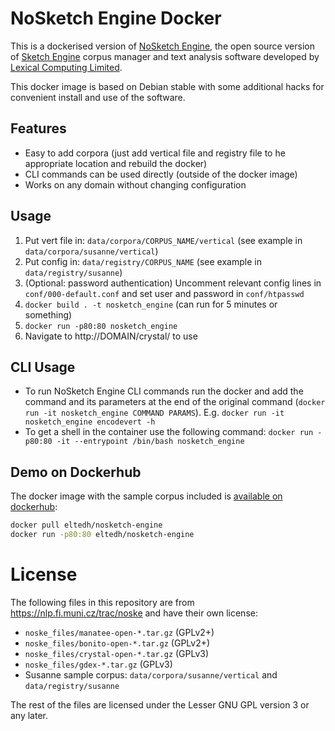 # NoSketch Engine Docker

This is a dockerised version of [NoSketch Engine](https://nlp.fi.muni.cz/trac/noske), the open source version of [Sketch Engine](https://www.sketchengine.eu/) corpus manager and text analysis software developed by [Lexical Computing Limited](https://www.lexicalcomputing.com/).

This docker image is based on Debian stable with some additional hacks for convenient install and use of the software.

## Features

- Easy to add corpora (just add vertical file and registry file to he appropriate location and rebuild the docker)
- CLI commands can be used directly (outside of the docker image)
- Works on any domain without changing configuration

## Usage

1. Put vert file in: `data/corpora/CORPUS_NAME/vertical` (see example in `data/corpora/susanne/vertical`)
2. Put config in: `data/registry/CORPUS_NAME` (see example in `data/registry/susanne`)
3. (Optional: password authentication) Uncomment relevant config lines in `conf/000-default.conf` and set user and password in `conf/htpasswd`   
4. `docker build . -t nosketch_engine` (can run for 5 minutes or something)
5. `docker run -p80:80 nosketch_engine`
6. Navigate to http://DOMAIN/crystal/ to use

## CLI Usage

- To run NoSketch Engine CLI commands run the docker and add the command and its parameters at the end of the original command (`docker run -it nosketch_engine COMMAND PARAMS`). E.g. `docker run -it nosketch_engine encodevert -h` 
- To get a shell in the container use the following command: `docker run -p80:80 -it --entrypoint /bin/bash nosketch_engine`

## Demo on Dockerhub

The docker image with the sample corpus included is [available on dockerhub](https://hub.docker.com/r/eltedh/nosketch-engine):

```bash
docker pull eltedh/nosketch-engine
docker run -p80:80 eltedh/nosketch-engine
```

# License

The following files in this repository are from https://nlp.fi.muni.cz/trac/noske and have their own license:
- `noske_files/manatee-open-*.tar.gz` (GPLv2+)
- `noske_files/bonito-open-*.tar.gz` (GPLv2+)
- `noske_files/crystal-open-*.tar.gz` (GPLv3)
- `noske_files/gdex-*.tar.gz` (GPLv3)
- Susanne sample corpus: `data/corpora/susanne/vertical` and `data/registry/susanne`

The rest of the files are licensed under the Lesser GNU GPL version 3 or any later.
